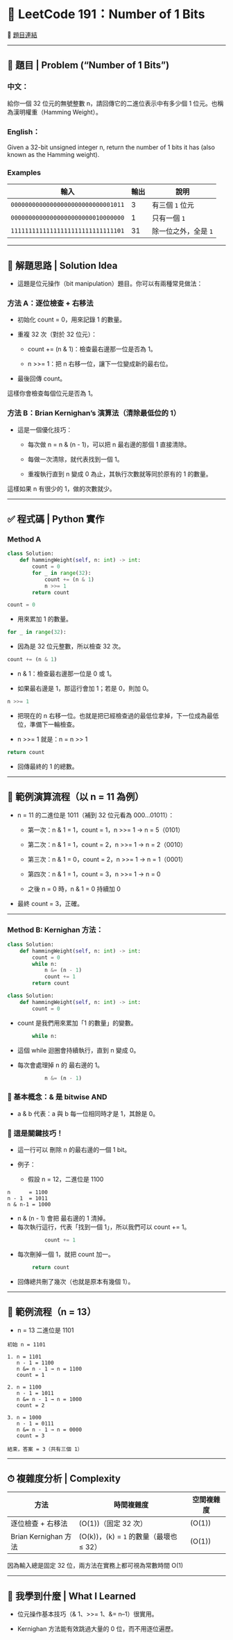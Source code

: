 # 📘 LeetCode 191：Number of 1 Bits
🔗 [題目連結](https://leetcode.com/problems/number-of-1-bits/)


---

## 🧮 題目 | Problem (“Number of 1 Bits”)

### 中文：
給你一個 32 位元的無號整數 n，請回傳它的二進位表示中有多少個 1 位元。也稱為漢明權重（Hamming Weight）。

### English：
Given a 32-bit unsigned integer n, return the number of 1 bits it has (also known as the Hamming weight). 

### Examples
| 輸入                                 | 輸出 | 說明                         |
| ---------------------------------- | -- | -------------------------- |
| `00000000000000000000000000001011` | 3  | 有三個 `1` 位元    |
| `00000000000000000000000010000000` | 1  | 只有一個 `1`      |
| `11111111111111111111111111111101` | 31 | 除一位之外，全是 `1`  |

---

## 🧠 解題思路 | Solution Idea

- 這題是位元操作（bit manipulation）題目。你可以有兩種常見做法：

### 方法 A：逐位檢查 + 右移法

- 初始化 count = 0，用來記錄 1 的數量。

- 重複 32 次（對於 32 位元）：

    - count += (n & 1)：檢查最右邊那一位是否為 1。

    - n >>= 1：把 n 右移一位，讓下一位變成新的最右位。

- 最後回傳 count。

這樣你會檢查每個位元是否為 1。

### 方法 B：Brian Kernighan’s 演算法（清除最低位的 1）

- 這是一個優化技巧：

    - 每次做 n = n & (n - 1)，可以把 n 最右邊的那個 1 直接清除。

    - 每做一次清除，就代表找到一個 1。

    - 重複執行直到 n 變成 0 為止，其執行次數就等同於原有的 1 的數量。

這樣如果 n 有很少的 1，做的次數就少。

---

## ✅ 程式碼 | Python 實作

### Method A

```python
class Solution:
    def hammingWeight(self, n: int) -> int:
        count = 0
        for _ in range(32):
            count += (n & 1)
            n >>= 1
        return count
```
```python
count = 0
```
- 用來累加 1 的數量。

```python
for _ in range(32):
```
- 因為是 32 位元整數，所以檢查 32 次。

```python
count += (n & 1)
```
- n & 1：檢查最右邊那一位是 0 或 1。

- 如果最右邊是 1，那這行會加 1；若是 0，則加 0。

```python
n >>= 1
```
- 把現在的 n 右移一位。也就是把已經檢查過的最低位拿掉，下一位成為最低位，準備下一輪檢查。

- n >>= 1 就是：n = n >> 1


```python
return count
```
- 回傳最終的 1 的總數。

---

## 🧪 範例演算流程（以 n = 11 為例）
- n = 11 的二進位是 1011（補到 32 位元看為 000...01011）：

    - 第一次：n & 1 = 1，count = 1，n >>= 1 → n = 5（0101）

    - 第二次：n & 1 = 1，count = 2，n >>= 1 → n = 2（0010）

    - 第三次：n & 1 = 0，count = 2，n >>= 1 → n = 1（0001）

    - 第四次：n & 1 = 1，count = 3，n >>= 1 → n = 0

    - 之後 n = 0 時，n & 1 = 0 持續加 0

- 最終 count = 3，正確。

---

### Method B: Kernighan 方法：
```python
class Solution:
    def hammingWeight(self, n: int) -> int:
        count = 0
        while n:
            n &= (n - 1)
            count += 1
        return count
```
```python
class Solution:
    def hammingWeight(self, n: int) -> int:
        count = 0
```
- count 是我們用來累加「1 的數量」的變數。
```python
        while n:
```
- 這個 while 迴圈會持續執行，直到 n 變成 0。

- 每次會處理掉 n 的 最右邊的 1。

```python
            n &= (n - 1)
```
### 🧩 基本概念：& 是 bitwise AND

- a & b 代表：a 與 b 每一位相同時才是 1，其餘是 0。

### 🔧 這是關鍵技巧！
- 這一行可以 刪除 n 的最右邊的一個 1 bit。

- 例子：
    - 假設 n = 12，二進位是 1100

```text
n      = 1100
n - 1  = 1011
n & n-1 = 1000
```
- n & (n - 1) 會把 最右邊的 1 清掉。
- 每次執行這行，代表「找到一個 1」，所以我們可以 count += 1。

```python
            count += 1
```
- 每次刪掉一個 1，就把 count 加一。

```python
        return count
```
- 回傳總共刪了幾次（也就是原本有幾個 1）。

---

## 🧪 範例流程（n = 13）
- n = 13 二進位是 1101

```text
初始 n = 1101

1. n = 1101
   n - 1 = 1100
   n &= n - 1 → n = 1100
   count = 1

2. n = 1100
   n - 1 = 1011
   n &= n - 1 → n = 1000
   count = 2

3. n = 1000
   n - 1 = 0111
   n &= n - 1 → n = 0000
   count = 3

結束，答案 = 3（共有三個 1）
```

---

## ⏱ 複雜度分析 | Complexity
| 方法                 | 時間複雜度                          | 空間複雜度  |
| ------------------ | ------------------------------ | ------ |
| 逐位檢查 + 右移法         | (O(1))（固定 32 次）                | (O(1)) |
| Brian Kernighan 方法 | (O(k))，(k) = `1` 的數量（最壞也 ≤ 32） | (O(1)) |

因為輸入總是固定 32 位，兩方法在實務上都可視為常數時間 O(1)

---

## 🧠 我學到什麼 | What I Learned

- 位元操作基本技巧（& 1、>>= 1、&= n–1）很實用。

- Kernighan 方法能有效跳過大量的 0 位，而不用逐位遍歷。